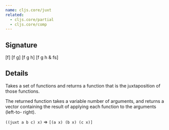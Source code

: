 ```yaml
---
name: cljs.core/juxt
related:
  - cljs.core/partial
  - cljs.core/comp
---
```


## Signature
[f]
[f g]
[f g h]
[f g h & fs]


## Details

Takes a set of functions and returns a function that is the juxtaposition of
those functions.

The returned function takes a variable number of arguments, and returns a vector
containing the result of applying each function to the arguments (left-to-
right).

`((juxt a b c) x)` => `[(a x) (b x) (c x)]`
